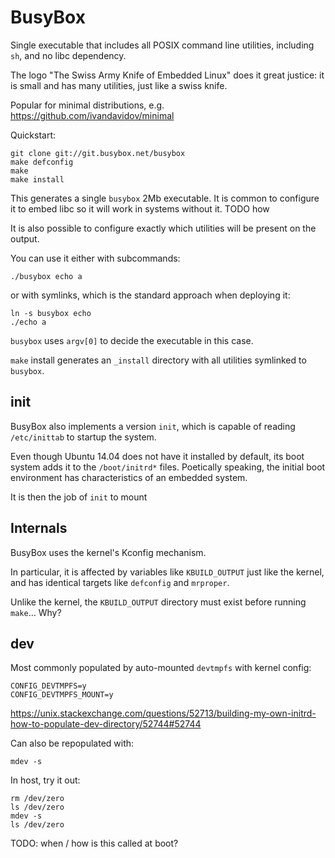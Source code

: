 # BusyBox

Single executable that includes all POSIX command line utilities, including `sh`, and no libc dependency.

The logo "The Swiss Army Knife of Embedded Linux" does it great justice: it is small and has many utilities, just like a swiss knife.

Popular for minimal distributions, e.g. <https://github.com/ivandavidov/minimal>

Quickstart:

    git clone git://git.busybox.net/busybox
    make defconfig
    make
    make install

This generates a single `busybox` 2Mb executable. It is common to configure it to embed libc so it will work in systems without it. TODO how

It is also possible to configure exactly which utilities will be present on the output.

You can use it either with subcommands:

    ./busybox echo a

or with symlinks, which is the standard approach when deploying it:

    ln -s busybox echo
    ./echo a

`busybox` uses `argv[0]` to decide the executable in this case.

`make` install generates an `_install` directory with all utilities symlinked to `busybox`.

## init

BusyBox also implements a version `init`, which is capable of reading `/etc/inittab` to startup the system.

Even though Ubuntu 14.04 does not have it installed by default, its boot system adds it to the `/boot/initrd*` files. Poetically speaking, the initial boot environment has characteristics of an embedded system.

It is then the job of `init` to mount

## Internals

BusyBox uses the kernel's Kconfig mechanism.

In particular, it is affected by variables like `KBUILD_OUTPUT` just like the kernel, and has identical targets like `defconfig` and `mrproper`.

Unlike the kernel, the `KBUILD_OUTPUT` directory must exist before running `make`... Why?

## dev

Most commonly populated by auto-mounted `devtmpfs` with kernel config:

    CONFIG_DEVTMPFS=y
    CONFIG_DEVTMPFS_MOUNT=y

<https://unix.stackexchange.com/questions/52713/building-my-own-initrd-how-to-populate-dev-directory/52744#52744>

Can also be repopulated with:

    mdev -s

In host, try it out:

    rm /dev/zero
    ls /dev/zero
    mdev -s
    ls /dev/zero

TODO: when / how is this called at boot?
